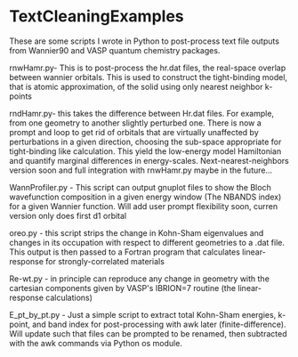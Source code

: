 # TextCleaningExamples


These are some scripts I wrote in Python to post-process text file outputs from Wannier90 and VASP quantum chemistry packages. 

rnwHamr.py- This is to post-process the hr.dat files, the real-space overlap between wannier orbitals. This is used to 
construct
the tight-binding model, that is atomic approximation, of the solid using only nearest neighbor k-points

rndHamr.py- this takes the difference between Hr.dat files. For example, from one geometry to another slightly perturbed one.
There is now a prompt and loop to get rid of orbitals that are virtually unaffected by perturbations in a given
direction, choosing the sub-space appropriate for tight-binding like calculation. This yield the low-energy model Hamiltonian and quantify marginal differences in energy-scales. Next-nearest-neighbors version soon and full integration with rnwHamr.py maybe in the future...

WannProfiler.py - This script can output gnuplot files to show the Bloch wavefunction composition in a given energy window 
(The NBANDS index) for a given Wannier function. Will add user prompt flexibility soon, curren version only does first d1 
orbital

oreo.py - this script strips the change in Kohn-Sham eigenvalues and changes in its occupation with respect to different 
geometries to a .dat file. This output is then passed 
to a Fortran program that calculates linear-response for strongly-correlated materials

Re-wt.py - in principle can reproduce any change in geometry with the cartesian components given by VASP's IBRION=7 routine
(the linear-response calculations)

E_pt_by_pt.py - Just a simple script to extract total Kohn-Sham energies, k-point, and band index for post-processing with awk later (finite-difference). Will update such that files can be prompted to be renamed, then subtracted with the awk commands via Python os module.
